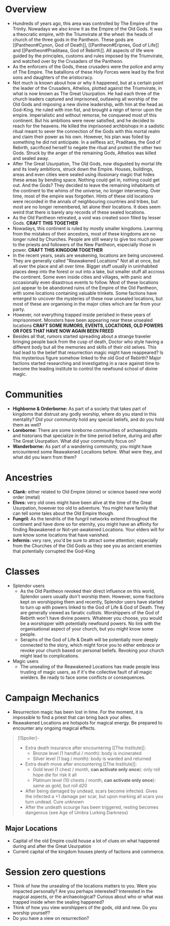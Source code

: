 # Overview
- Hundreds of years ago, this area was controlled by The Empire of the Trinity. Nowadays we also know it as the Empire of the Old Gods. It was a theocratic empire, with the Triumvirate at the wheel: the heads of church of the three gods in the Pantheon. These gods are [[Pantheon#Cynon, God of Death]], [[Pantheon#Eripnes, God of Life]] and [[Pantheon#Praditaea, God of Rebirth]]. All aspects of life were guided by the principles, customs and rules imposed by the Triumvirate, and watched over by the Crusaders of the Pantheon. 
- As the enforcers of the Gods, these crusaders were the police and army of The Empire. The batallions of these Holy Forces were lead by the first sons and daughters of the aristocracy.
- Not much is known about how or why it happened, but at a certain point the leader of the Crusaders,  Athelios, plotted against the Triumvirate, in what is now known as The Great Usurpation. He had each three of the church leaders captured and imprisoned, outlawing all worship of the Old Gods and imposing a new divine leadership, with him at the head as God-King. He ruled with iron fist, and brought a reign of terror upon the empire. Imperialistic and without remorse, he conquered most of this continent. But his ambitions were never satisfied, and he decided to reach for the heavens. He killed the imprisoned archbishops in a sadistic ritual meant to sever the connection of the Gods with this mortal realm and claim their power as his own. However, his plan was foiled by something he did not anticipate. In a selfless act, Praditaea, the God of Rebirth, sacrificed herself to negate the ritual and protect the other two Gods. Struck by the anger of the remaining Gods, Athelios was killed and sealed away.
- After The Great Usurpation, The Old Gods, now disgusted by mortal life and its lowly ambitions, struck down the Empire. Houses, buildings, areas and even cities were sealed using illusionary magic that hides these areas by bending space. Nothing could get in, nothing could get out. And the Gods? They decided to leave the remaining inhabitants of the continent to the whims of the universe, no longer intervening. Over time, most of the empire was forgotten. Hints of these old locations were recorded in the annals of neighbouring countries and tribes, but most are no longer remembered, let alone their locations. It does seem weird that there is barely any records of these sealed locations.
- As the Old Pantheon retreated, a void was created soon filled by lesser Gods. **CRAFT THIS TOGETHER**
- Nowadays, this continent is ruled by mostly smaller kingdoms. Learning from the mistakes of their ancestors, most of these kingdoms are no longer ruled by Churches. People are still weary to give too much power to the priests and followers of the New Pantheon, especially those in power. **CRAFT THIS KINGDOM TOGETHER**
- In the recent years, seals are weakening, locations are being uncovered. They are generally called "Reawakened Locations" Not all at once, but all over the place and all over time. Bigger stuff usually in uninhabited places deep into the forest or out into a lake, but smaller stuff all accross the continent. Some even inside cities and villages, with panic and occasionally even disastrous events to follow. Most of these locations just appear to be abandoned ruins of the Empire of the Old Pantheon, with some locations containing valuable trinkets. Some factions have emerged to uncover the mysteries of these now unsealed locations, but most of these are organising in the major cities which are far from your party.
- However, not everything trapped inside perished in these years of imprisonment. Monsters have been appearing near these unsealed locations **CRAFT SOME RUMORS, EVENTS, LOCATIONS, OLD POWERS OR FOES THAT HAVE NOW AGAIN BEEN FREED**
- Besides all that, rumors started spreading about a strange traveler bringing people back from the cusp of death, Doctor who style having a different body but all the memories and skills of their old selves. This had lead to the belief that resurrection magic might have reappeared? Is this mysterious figure somehow linked to the old God of Rebirth? Major factions started researching and investigating in a race against time to become the leading institute to control the newfound school of divine magic.
# Communities
- **Highborne & Orderborne:** As part of a society that takes part of kingdoms that distrust any godly worship, where do you stand in this mentality? Did your community hold any special beliefs, and do you hold them as well?
- **Loreborne:** There are some loreborne communities of archaeologists and historians that specialize in the time period before, during and after The Great Usurpation. What did your community focus on?
- **Wanderborne:** As part of a wandering community, you might have encountered some Reawakened Locations before. What were they, and what did you learn from them?
# Ancestries
- **Clank:** either related to Old Empire (stone) or science based new world order (metal)
- **Elves:** very old ones might have been alive at the time of the Great Usurpation, however too old to adventure. You might have family that can tell some tales about the Old Empire though.
- **Fungril:** As the tendrils of the fungril networks extend throughout the continent and have done so for eternity, you might have an affinity for finding Reawakened or Not-yet-awakened Locations. Your elders will for sure know some locations that have vanished.
- **Infernis:** very rare, you'd be sure to attract some attention; especially from the Churches of the Old Gods as they see you as ancient enemies that potentially corrupted the God-King
# Classes
- Splendor users
	- As the Old Pantheon revoked their direct influence on this world, Splendor users usually don't worship them. However, some fractions kept on worshipping them and recently, Splendor users have started to turn up with powers linked to the God of Life & God of Death. They are generally viewed as fanatic cultists. Worshippers of the God of Rebirth won't have divine powers. Whatever you choose, you would be a worshipper with potentially newfound powers. No link with the organisational aspect of your church, but you might know some people.
	- Seraphs of the God of Life & Death will be potentially more deeply connected to the story, which might force you to either embrace or revoke your church based on personal beliefs. Revoking your church might lead to complications.
- Magic users
	- The unsealing of the Reawakened Locations has made people less trusting of magic users, as if it's the collective fault of all magic wielders. Be ready to face some conflicts or consequences.
# Campaign Mechanics
- Resurrection magic has been lost in time. For the moment, it is impossible to find a priest that can bring back your allies.
- Reawakened Locations are hotspots for magical energy. Be prepared to encounter any ongoing magical effects.
> [!Spoiler]- 
> - Extra death insurance after encountering [[The Institute]]:
>	- Bronze level (1 handful / month): body is incinerated
>	- Silver level (1 bag / month): body is warded and returned
> - Extra death move after encountering [[The Institute]]:
>	- Gold level (1 chest / month, **can activate only once**): only roll hope die for risk it all
>	- Platinum level (10 chests / month, **can activate only once**): same as gold, but roll d20
> - After being damaged by undead, scars become infected. Gives the infected a +1 damage per scar, but upon marking all scars you turn undead. Cure unknown
> - After the undeath scourge has been triggered, resting becomes dangerous (see Age of Umbra Lurking Darkness)
## Major Locations
- Capital of the old Empire could house a lot of clues on what happened during and after the Great Usurpation
- Current capital of the kingdom houses plenty of factions and commerce. 

# Session zero questions
- Think of how the unsealing of the locations matters to you. Were you impacted personally? Are you perhaps interested? Interested in the magical aspects, or the archaeological? Curious about who or what was trapped inside when the sealing happened?
- Think of how you view worshippers of the gods, old and new. Do you worship yourself?
- Do you have a view on resurrection?
